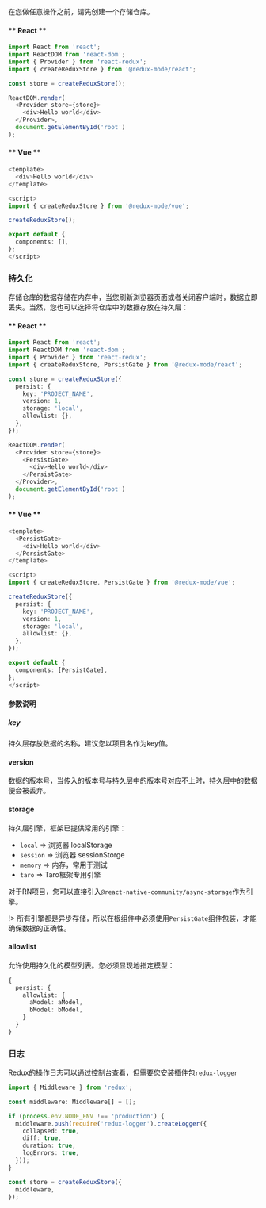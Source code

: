 在您做任意操作之前，请先创建一个存储仓库。

<!-- tabs:start -->

#### ** React **
```typescript
import React from 'react';
import ReactDOM from 'react-dom';
import { Provider } from 'react-redux';
import { createReduxStore } from '@redux-mode/react';

const store = createReduxStore();

ReactDOM.render(
  <Provider store={store}>
    <div>Hello world</div>
  </Provider>,
  document.getElementById('root')
);

```
#### ** Vue **
```typescript
<template>
  <div>Hello world</div>
</template>

<script>
import { createReduxStore } from '@redux-mode/vue';

createReduxStore();

export default {
  components: [],
};
</script>
```

<!-- tabs:end -->

### 持久化
存储仓库的数据存储在内存中，当您刷新浏览器页面或者关闭客户端时，数据立即丢失。当然，您也可以选择将仓库中的数据存放在持久层：

<!-- tabs:start -->

#### ** React **
```typescript
import React from 'react';
import ReactDOM from 'react-dom';
import { Provider } from 'react-redux';
import { createReduxStore, PersistGate } from '@redux-mode/react';

const store = createReduxStore({
  persist: {
    key: 'PROJECT_NAME',
    version: 1,
    storage: 'local',
    allowlist: {},
  },
});

ReactDOM.render(
  <Provider store={store}>
    <PersistGate>
      <div>Hello world</div>
    </PersistGate>
  </Provider>,
  document.getElementById('root')
);

```
#### ** Vue **
```typescript
<template>
  <PersistGate>
    <div>Hello world</div>
  </PersistGate>
</template>

<script>
import { createReduxStore, PersistGate } from '@redux-mode/vue';

createReduxStore({
  persist: {
    key: 'PROJECT_NAME',
    version: 1,
    storage: 'local',
    allowlist: {},
  },
});

export default {
  components: [PersistGate],
};
</script>
```

<!-- tabs:end -->


#### 参数说明
##### key
持久层存放数据的名称，建议您以项目名作为key值。
#### version
数据的版本号，当传入的版本号与持久层中的版本号对应不上时，持久层中的数据便会被丢弃。
#### storage
持久层引擎，框架已提供常用的引擎：
* `local` => 浏览器 localStorage
* `session` => 浏览器 sessionStorge
* `memory` => 内存，常用于测试
* `taro` => Taro框架专用引擎

对于RN项目，您可以直接引入`@react-native-community/async-storage`作为引擎。

!> 所有引擎都是异步存储，所以在根组件中必须使用`PersistGate`组件包装，才能确保数据的正确性。

#### allowlist
允许使用持久化的模型列表。您必须显现地指定模型：
```typescript
{
  persist: {
    allowlist: {
      aModel: aModel,
      bModel: bModel,
    }
  }
}
```

### 日志
Redux的操作日志可以通过控制台查看，但需要您安装插件包`redux-logger`
```typescript
import { Middleware } from 'redux';

const middleware: Middleware[] = [];

if (process.env.NODE_ENV !== 'production') {
  middleware.push(require('redux-logger').createLogger({
    collapsed: true,
    diff: true,
    duration: true,
    logErrors: true,
  }));
}

const store = createReduxStore({
  middleware,
});
```
